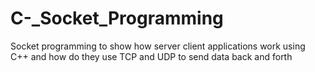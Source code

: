 # C-_Socket_Programming
Socket programming to show how server client applications work using C++ and how do they use TCP and UDP to send data back and forth
